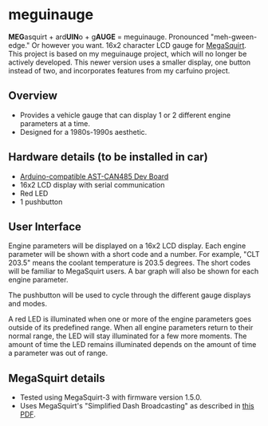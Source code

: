 # meguinauge

**MEG**asquirt + ard**UIN**o + g**AUGE** = meguinauge. Pronounced "meh-gween-edge." Or however you want. 16x2 character LCD gauge for [MegaSquirt](http://megasquirt.info/). This project is based on my meguinauge project, which will no longer be actively developed. This newer version uses a smaller display, one button instead of two, and incorporates features from my carfuino project.

## Overview
* Provides a vehicle gauge that can display 1 or 2 different engine parameters at a time.
* Designed for a 1980s-1990s aesthetic.

## Hardware details (to be installed in car)
* [Arduino-compatible AST-CAN485 Dev Board](https://www.sparkfun.com/products/14483)
* 16x2 LCD display with serial communication
* Red LED
* 1 pushbutton

## User Interface
Engine parameters will be displayed on a 16x2 LCD display. Each engine parameter will be shown with a short code and a number. For example, "CLT 203.5" means the coolant temperature is 203.5 degrees. The short codes will be familiar to MegaSquirt users. A bar graph will also be shown for each engine parameter.

The pushbutton will be used to cycle through the different gauge displays and modes.

A red LED is illuminated when one or more of the engine parameters goes outside of its predefined range. When all engine parameters return to their normal range, the LED will stay illuminated for a few more moments. The amount of time the LED remains illuminated depends on the amount of time a parameter was out of range.

## MegaSquirt details
* Tested using MegaSquirt-3 with firmware version 1.5.0.
* Uses MegaSquirt's "Simplified Dash Broadcasting" as described in [this PDF](http://www.msextra.com/doc/pdf/Megasquirt_CAN_Broadcast.pdf).
